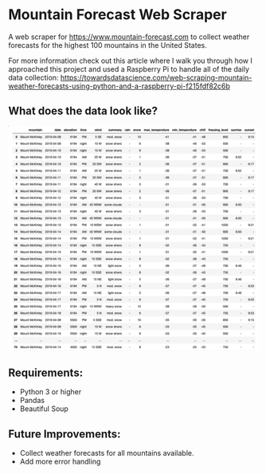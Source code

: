 # Mountain Forecast Web Scraper

A web scraper for https://www.mountain-forecast.com to collect weather forecasts for the highest 100 mountains in the United States.

For more information check out this article where I walk you through how I approached this project and used a Raspberry Pi to handle all of the daily data collection: https://towardsdatascience.com/web-scraping-mountain-weather-forecasts-using-python-and-a-raspberry-pi-f215fdf82c6b

## What does the data look like?
<img src="/images/dataset_preview.png" alt="dataset preview">

## Requirements:
* Python 3 or higher
* Pandas
* Beautiful Soup

## Future Improvements:
* Collect weather forecasts for all mountains available.
* Add more error handling
